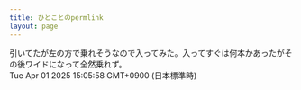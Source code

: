 ```yaml
---
title: ひとことのpermlink
layout: page
---
```

<div class="box" dt="1743487558657">
  引いてたが左の方で乗れそうなので入ってみた。入ってすぐは何本かあったがその後ワイドになって全然乗れず。
  <div class="content is-small">Tue Apr 01 2025 15:05:58 GMT+0900 (日本標準時)</div>
</div>